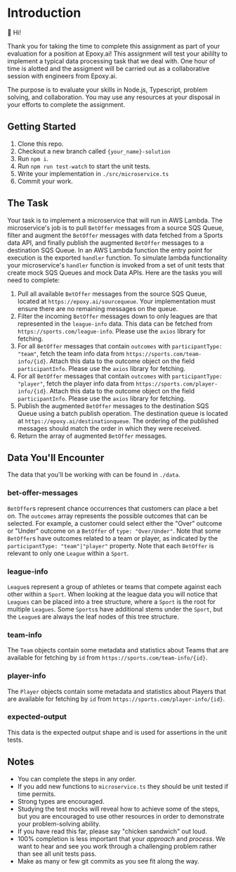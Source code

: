 # Introduction

👋 Hi!

Thank you for taking the time to complete this assignment as part of your evaluation for a position at Epoxy.ai! This assignment will test your abililty to implement a typical data processing task that we deal with. One hour of time is alotted and the assigment will be carried out as a collaborative session with engineers from Epoxy.ai.

The purpose is to evaluate your skills in Node.js, Typescript, problem solving, and collaboration. You may use any resources at your disposal in your efforts to complete the assignment.

## Getting Started

1. Clone this repo.
2. Checkout a new branch called `{your_name}-solution`
3. Run `npm i`.
4. Run `npm run test-watch` to start the unit tests.
5. Write your implementation in `./src/microservice.ts`
6. Commit your work.

## The Task

Your task is to implement a microservice that will run in AWS Lambda. The microservice's job is to pull `BetOffer` messages from a source SQS Queue, filter and augment the `BetOffer` messages with data fetched from a Sports data API, and finally publish the augmented `BetOffer` messages to a destination SQS Queue. In an AWS Lambda function the entry point for execution is the exported `handler` function. To simulate lambda functionality your microservice's `handler` function is invoked from a set of unit tests that create mock SQS Queues and mock Data APIs. Here are the tasks you will need to complete:

1. Pull all available `BetOffer` messages from the source SQS Queue, located at `https://epoxy.ai/sourcequeue`. Your implementation must ensure there are no remaining messages on the queue.
2. Filter the incoming `BetOffer` messages down to only leagues are that represented in the `league-info` data. This data can be fetched from `https://sports.com/league-info`. Please use the `axios` library for fetching.
4. For all `BetOffer` messages that contain `outcomes` with `participantType: "team"`, fetch the team info data from `https://sports.com/team-info/{id}`. Attach this data to the outcome object on the field `participantInfo`. Please use the `axios` library for fetching.
4. For all `BetOffer` messages that contain `outcomes` with `participantType: "player"`, fetch the player info data from `https://sports.com/player-info/{id}`. Attach this data to the outcome object on the field `participantInfo`. Please use the `axios` library for fetching.
5. Publish the augmented `BetOffer` messages to the destination SQS Queue using a batch publish operation. The destination queue is located at `https://epoxy.ai/destinationqueue`. The ordering of the published messages should match the order in which they were received.
6. Return the array of augmented `BetOffer` messages.

## Data You'll Encounter

The data that you'll be working with can be found in `./data`.

### bet-offer-messages

`BetOffer`s represent chance occurrences that customers can place a bet on. The `outcomes` array represents the possible outcomes that can be selected. For example, a customer could select either the "Over" outcome or "Under" outcome on a `BetOffer` of `type: "Over/Under"`. Note that some `BetOffer`s have outcomes related to a team or player, as indicated by the `participantType: "team"|"player"` property. Note that each `BetOffer` is relevant to only one `League` within a `Sport`.

### league-info

`League`s represent a group of athletes or teams that compete against each other within a `Sport`. When looking at the league data you will notice that `Leagues` can be placed into a tree structure, where a `Sport` is the root for multiple `Leagues`. Some `Sports`s have additional stems under the `Sport`, but the `League`s are always the leaf nodes of this tree structure.

### team-info

The `Team` objects contain some metadata and statistics about Teams that are available for fetching by `id` from `https://sports.com/team-info/{id}`.

### player-info

The `Player` objects contain some metadata and statistics about Players that are available for fetching by `id` from `https://sports.com/player-info/{id}`.

### expected-output

This data is the expected output shape and is used for assertions in the unit tests.

## Notes

* You can complete the steps in any order.
* If you add new functions to `microservice.ts` they should be unit tested if time permits.
* Strong types are encouraged.
* Studying the test mocks will reveal how to achieve some of the steps, but you are encouraged to use other resources in order to demonstrate your problem-solving ability.
* If you have read this far, please say "chicken sandwich" out loud.
* 100% completion is less important that your _approach_ and _process_. We want to hear and see you work through a challenging problem rather than see all unit tests pass.
* Make as many or few git commits as you see fit along the way.
